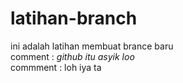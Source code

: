 # latihan-branch
ini adalah latihan membuat brance baru <br>
comment : *github itu asyik loo*<br>
commment : loh iya ta
